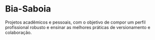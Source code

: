 # Bia-Saboia
Projetos acadêmicos e pessoais, com o objetivo de compor um perfil profissional robusto e ensinar as melhores práticas de versionamento e colaboração.
